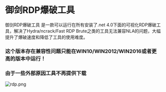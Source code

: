 <H1>御剑RDP爆破工具</H1>
御剑RDP爆破工具 是一款可以运行在所有安装了.net 4.0下面的可视化RDP爆破工具，解决了Hydra/ncrack/Fast RDP Brute之类的工具无法兼容NLA的问题，大幅提升了爆破速度和降低了工具的使用难度。<br>
<H3>这个版本存在兼容性问题只能在WIN10/WIN2012/WIN2016或者更高的版本中运行！</H3>
<H3>由于一些外部原因工具不再提供下载</H3>

![rdp.png](rdp.png)

